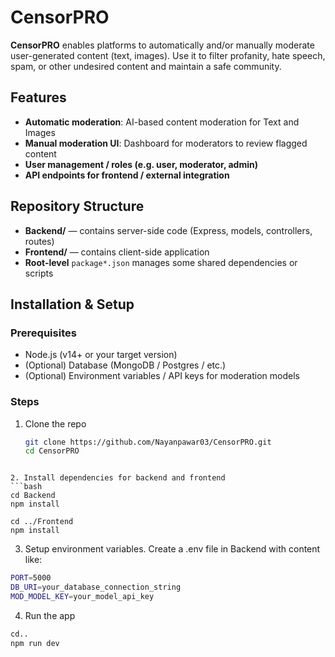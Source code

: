 # CensorPRO

**CensorPRO** enables platforms to automatically and/or manually moderate user-generated content (text, images). 
Use it to filter profanity, hate speech, spam, or other undesired content and maintain a safe community.

## Features

- **Automatic moderation**: AI-based content moderation for Text and Images  
- **Manual moderation UI**: Dashboard for moderators to review flagged content  
- **User management / roles (e.g. user, moderator, admin)** 
- **API endpoints for frontend / external integration**  

## Repository Structure 

- **Backend/** — contains server-side code (Express, models, controllers, routes)  
- **Frontend/** — contains client-side application  
- **Root-level** `package*.json` manages some shared dependencies or scripts

## Installation & Setup

### Prerequisites

- Node.js (v14+ or your target version)  
- (Optional) Database (MongoDB / Postgres / etc.)  
- (Optional) Environment variables / API keys for moderation models

### Steps

1. Clone the repo  
   ```bash
   git clone https://github.com/Nayanpawar03/CensorPRO.git
   cd CensorPRO
```

2. Install dependencies for backend and frontend
```bash
cd Backend
npm install

cd ../Frontend
npm install
```

3. Setup environment variables. Create a .env file in Backend with content like:
```bash
PORT=5000
DB_URI=your_database_connection_string
MOD_MODEL_KEY=your_model_api_key
```

4. Run the app
```bash
cd..
npm run dev
```
